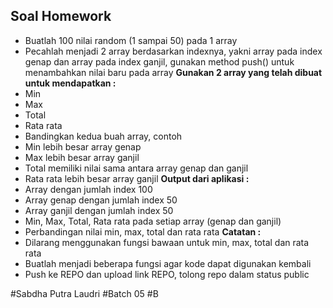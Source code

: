 ## **Soal Homework**
- Buatlah 100 nilai random (1 sampai 50) pada 1 array
- Pecahlah menjadi 2 array berdasarkan indexnya, yakni array pada index genap dan array pada index ganjil, gunakan method push() untuk menambahkan nilai baru pada array
**Gunakan 2 array yang telah dibuat untuk mendapatkan :**
- Min
- Max
- Total
- Rata rata
- Bandingkan kedua buah array, contoh
- Min lebih besar array genap
- Max lebih besar array ganjil
- Total memiliki nilai sama antara array genap dan ganjil
- Rata rata lebih besar array ganjil
**Output dari aplikasi :**
- Array dengan jumlah index 100
- Array genap dengan jumlah index 50
- Array ganjil dengan jumlah index 50
- Min, Max, Total, Rata rata pada setiap array (genap dan ganjil)
- Perbandingan nilai min, max, total dan rata rata
**Catatan :**
- Dilarang menggunakan fungsi bawaan untuk min, max, total dan rata rata
- Buatlah menjadi beberapa fungsi agar kode dapat digunakan kembali
- Push ke REPO dan upload link REPO, tolong repo dalam status public

#Sabdha Putra Laudri
#Batch 05
#B
